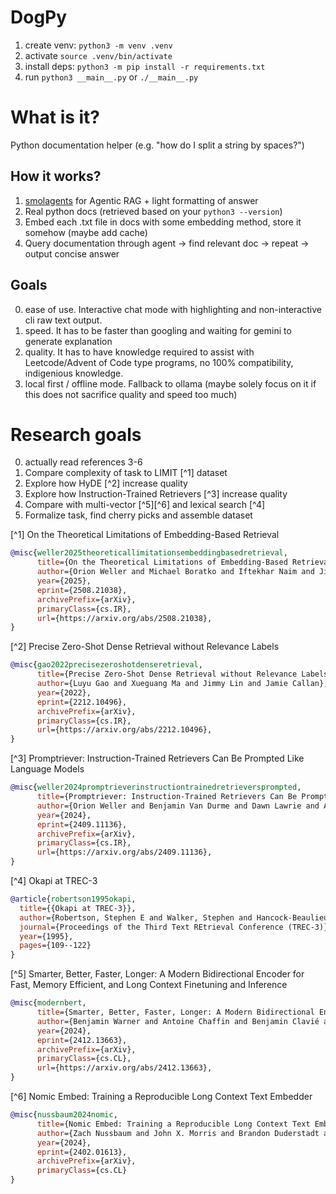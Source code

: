 # DogPy

1. create venv: `python3 -m venv .venv`
2. activate `source .venv/bin/activate`
3. install deps: `python3 -m pip install -r requirements.txt`
4. run `python3 __main__.py` or `./__main__.py`

# What is it?

Python documentation helper (e.g. "how do I split a string by spaces?")

## How it works?

1. [smolagents](https://huggingface.co/docs/smolagents/en/index) for Agentic RAG + light formatting of answer
2. Real python docs (retrieved based on your `python3 --version`)
3. Embed each .txt file in docs with some embedding method, store it somehow (maybe add cache)
4. Query documentation through agent -> find relevant doc -> repeat -> output concise answer

## Goals

0. ease of use. Interactive chat mode with highlighting and non-interactive cli raw text output.
1. speed. It has to be faster than googling and waiting for gemini to generate explanation
2. quality. It has to have knowledge required to assist with Leetcode/Advent of Code type programs, no 100% compatibility, indigenious knowledge.
3. local first / offline mode. Fallback to ollama (maybe solely focus on it if this does not sacrifice quality and speed too much)


# Research goals

0. actually read references 3-6
1. Compare complexity of task to LIMIT [^1] dataset 
2. Explore how HyDE [^2] increase quality 
3. Explore how Instruction-Trained Retrievers [^3] increase quality 
4. Compare with multi-vector [^5][^6] and lexical search [^4]
5. Formalize task, find cherry picks and assemble dataset




[^1] On the Theoretical Limitations of Embedding-Based Retrieval
```bibtex
@misc{weller2025theoreticallimitationsembeddingbasedretrieval,
      title={On the Theoretical Limitations of Embedding-Based Retrieval}, 
      author={Orion Weller and Michael Boratko and Iftekhar Naim and Jinhyuk Lee},
      year={2025},
      eprint={2508.21038},
      archivePrefix={arXiv},
      primaryClass={cs.IR},
      url={https://arxiv.org/abs/2508.21038}, 
}
```

[^2] Precise Zero-Shot Dense Retrieval without Relevance Labels
```bibtex
@misc{gao2022precisezeroshotdenseretrieval,
      title={Precise Zero-Shot Dense Retrieval without Relevance Labels}, 
      author={Luyu Gao and Xueguang Ma and Jimmy Lin and Jamie Callan},
      year={2022},
      eprint={2212.10496},
      archivePrefix={arXiv},
      primaryClass={cs.IR},
      url={https://arxiv.org/abs/2212.10496}, 
}
```

[^3] Promptriever: Instruction-Trained Retrievers Can Be Prompted Like Language Models
```bibtex
@misc{weller2024promptrieverinstructiontrainedretrieversprompted,
      title={Promptriever: Instruction-Trained Retrievers Can Be Prompted Like Language Models}, 
      author={Orion Weller and Benjamin Van Durme and Dawn Lawrie and Ashwin Paranjape and Yuhao Zhang and Jack Hessel},
      year={2024},
      eprint={2409.11136},
      archivePrefix={arXiv},
      primaryClass={cs.IR},
      url={https://arxiv.org/abs/2409.11136}, 
}
```

[^4] Okapi at TREC-3
```bibtex
@article{robertson1995okapi,
  title={{Okapi at TREC-3}},
  author={Robertson, Stephen E and Walker, Stephen and Hancock-Beaulieu, Micheline M and Gatford, Mark},
  journal={Proceedings of the Third Text REtrieval Conference (TREC-3)},
  year={1995},
  pages={109--122}
}
```

[^5] Smarter, Better, Faster, Longer: A Modern Bidirectional Encoder for Fast, Memory Efficient, and Long Context Finetuning and Inference
```bibtex
@misc{modernbert,
      title={Smarter, Better, Faster, Longer: A Modern Bidirectional Encoder for Fast, Memory Efficient, and Long Context Finetuning and Inference}, 
      author={Benjamin Warner and Antoine Chaffin and Benjamin Clavié and Orion Weller and Oskar Hallström and Said Taghadouini and Alexis Gallagher and Raja Biswas and Faisal Ladhak and Tom Aarsen and Nathan Cooper and Griffin Adams and Jeremy Howard and Iacopo Poli},
      year={2024},
      eprint={2412.13663},
      archivePrefix={arXiv},
      primaryClass={cs.CL},
      url={https://arxiv.org/abs/2412.13663}, 
}

```

[^6] Nomic Embed: Training a Reproducible Long Context Text Embedder
```bibtex
@misc{nussbaum2024nomic,
      title={Nomic Embed: Training a Reproducible Long Context Text Embedder}, 
      author={Zach Nussbaum and John X. Morris and Brandon Duderstadt and Andriy Mulyar},
      year={2024},
      eprint={2402.01613},
      archivePrefix={arXiv},
      primaryClass={cs.CL}
}
```
